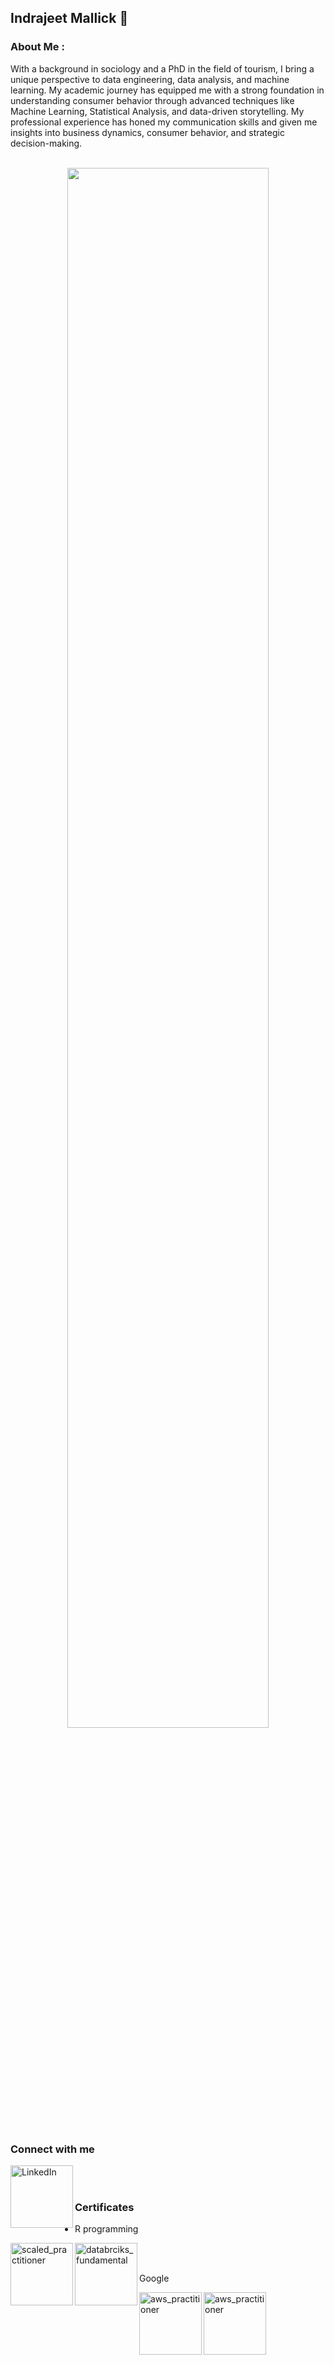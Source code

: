 ## Indrajeet Mallick 👋
### About Me :
With a background in sociology and a PhD in the field of tourism, I bring a unique perspective to data engineering, data analysis, and machine learning. My academic journey has equipped me with a strong foundation in understanding consumer behavior through advanced techniques like Machine Learning, Statistical Analysis, and data-driven storytelling. My professional experience has honed my communication skills and given me insights into business dynamics, consumer behavior, and strategic decision-making.
<br />
<br />
<p align="center">
<img src="https://i.imgur.com/PhvtDvo.png" height="80%" width="80%" />
<br />
<br />
  
### Connect with me
[<img align="left" alt="LinkedIn" width="100" src="https://github.com/melanieshi0120/melanieshi0120/blob/master/linkedin.ico" />]( https://www.linkedin.com/in/indrajeet-mallick/)
<br />
<br />


### Certificates
- R programming
  
[<img align="left" alt="scaled_practitioner" width="100" src="https://i.imgur.com/z0rigE6.jpg" />](https://www.coursera.org/account/accomplishments/verify/3NL4LKBAQKJK)
[<img align="left" alt="databrciks_fundamental" width="100" src="https://i.imgur.com/RWwX016.jpg" />](https://www.coursera.org/account/accomplishments/verify/NMNJVLJFVAN5)
<br />
<br />



Google

[<img align="left" alt="aws_practitioner" width="100" src="https://i.imgur.com/1LvzaYQ.jpg" />](https://www.coursera.org/account/accomplishments/verify/NMNJVLJFVAN5)
[<img align="left" alt="aws_practitioner" width="100" src="https://i.imgur.com/WSS2giv.jpg" />](https://www.coursera.org/account/accomplishments/verify/XCJK367UD%20VLX)
<br />
<br />
